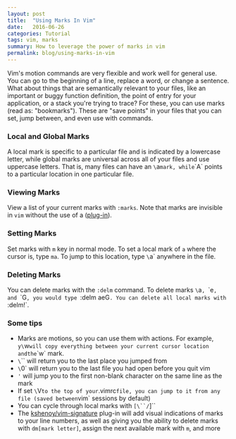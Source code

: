 ```yaml
---
layout: post
title:  "Using Marks In Vim"
date:   2016-06-26
categories: Tutorial 
tags: vim, marks
summary: How to leverage the power of marks in vim
permalink: blog/using-marks-in-vim
---
```


Vim's motion commands are very flexible and work well for general use. You can go to the beginning of a line, replace a word, or change a sentence. What about things that are semantically relevant to your files, like an important or buggy function definition, the point of entry for your application, or a stack you're trying to trace? For these, you can use marks (read as: "bookmarks"). These are "save points" in your files that you can set, jump between, and even use with commands.

### Local and Global Marks

A local mark is specific to a particular file and is indicated by a lowercase letter, while global marks are universal across all of your files and use uppercase letters. That is, many files can have an `\`a` mark, while `\`A` points to a particular location in one particular file. 

### Viewing Marks

View a list of your current marks with `:marks`. Note that marks are invisible in `vim` without the use of a ([plug-in](#plugin)).

### Setting Marks

Set marks with `m` key in normal mode. To set a local mark of `a` where the cursor is, type `ma`. To jump to this location, type `\`a` anywhere in the file.

### Deleting Marks

You can delete marks with the `:delm` command. To delete marks `\`a`, `\`e`, and `\`G`, you would type `:delm aeG`. You can delete all local marks with `:delm!`.

### Some tips

* Marks are motions, so you can use them with actions. For example, `y\`w` will copy everything between your current cursor location andthe `\`w` mark.
* `\`\`` will return you to the last place you jumped from
* `\`0` will return you to the last file you had open before you quit vim
* `'` will jump you to the first non-blank character on the same line as the mark
* If set `\`V` to the top of your `.vimrc` file, you can jump to it from any file (saved between `vim` sessions by default)
* You can cycle through local marks with `[\``/`]\``
* <a name="plugin"></a>The [kshenoy/vim-signature](https://github.com/kshenoy/vim-signature) plug-in will add visual indications of marks to your line numbers, as well as giving you the ability to delete marks with `dm[mark letter]`, assign the next available mark with `m`, and more
